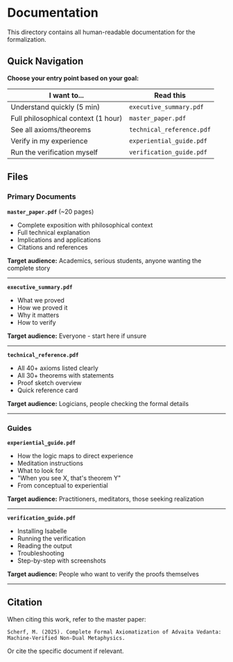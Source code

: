 # Documentation

This directory contains all human-readable documentation for the formalization.

## Quick Navigation

**Choose your entry point based on your goal:**

| I want to... | Read this |
|--------------|-----------|
| Understand quickly (5 min) | `executive_summary.pdf` |
| Full philosophical context (1 hour) | `master_paper.pdf` |
| See all axioms/theorems | `technical_reference.pdf` |
| Verify in my experience | `experiential_guide.pdf` |
| Run the verification myself | `verification_guide.pdf` |

## Files

### Primary Documents

**`master_paper.pdf`** (~20 pages)
- Complete exposition with philosophical context
- Full technical explanation
- Implications and applications
- Citations and references

**Target audience:** Academics, serious students, anyone wanting the complete story

---

**`executive_summary.pdf`**
- What we proved
- How we proved it
- Why it matters
- How to verify

**Target audience:** Everyone - start here if unsure

---

**`technical_reference.pdf`** 
- All 40+ axioms listed clearly
- All 30+ theorems with statements
- Proof sketch overview
- Quick reference card

**Target audience:** Logicians, people checking the formal details

---

### Guides

**`experiential_guide.pdf`**
- How the logic maps to direct experience
- Meditation instructions
- What to look for
- "When you see X, that's theorem Y"
- From conceptual to experiential

**Target audience:** Practitioners, meditators, those seeking realization

---

**`verification_guide.pdf`** 
- Installing Isabelle
- Running the verification
- Reading the output
- Troubleshooting
- Step-by-step with screenshots

**Target audience:** People who want to verify the proofs themselves

---

## Citation

When citing this work, refer to the master paper:

```
Scherf, M. (2025). Complete Formal Axiomatization of Advaita Vedanta:
Machine-Verified Non-Dual Metaphysics. 
```

Or cite the specific document if relevant.

